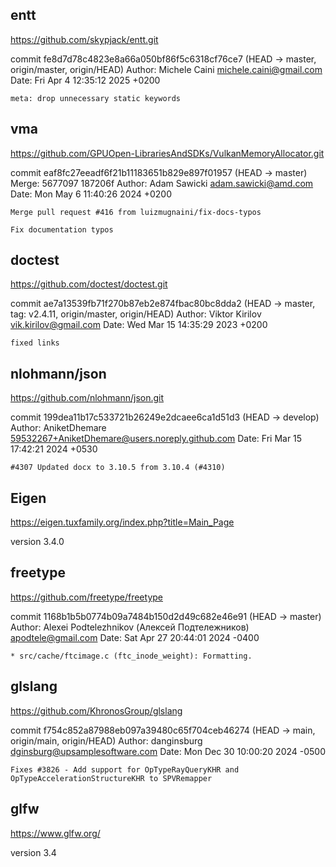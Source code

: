 ## entt

https://github.com/skypjack/entt.git

commit fe8d7d78c4823e8a66a050bf86f5c6318cf76ce7 (HEAD -> master, origin/master, origin/HEAD)
Author: Michele Caini <michele.caini@gmail.com>
Date:   Fri Apr 4 12:35:12 2025 +0200

    meta: drop unnecessary static keywords


## vma

https://github.com/GPUOpen-LibrariesAndSDKs/VulkanMemoryAllocator.git

commit eaf8fc27eeadf6f21b11183651b829e897f01957 (HEAD -> master)
Merge: 5677097 187206f
Author: Adam Sawicki <adam.sawicki@amd.com>
Date:   Mon May 6 11:40:26 2024 +0200

    Merge pull request #416 from luizmugnaini/fix-docs-typos

    Fix documentation typos


## doctest

https://github.com/doctest/doctest.git

commit ae7a13539fb71f270b87eb2e874fbac80bc8dda2 (HEAD -> master, tag: v2.4.11, origin/master, origin/HEAD)
Author: Viktor Kirilov <vik.kirilov@gmail.com>
Date:   Wed Mar 15 14:35:29 2023 +0200

    fixed links

## nlohmann/json

https://github.com/nlohmann/json.git

commit 199dea11b17c533721b26249e2dcaee6ca1d51d3 (HEAD -> develop)
Author: AniketDhemare <59532267+AniketDhemare@users.noreply.github.com>
Date:   Fri Mar 15 17:42:21 2024 +0530

    #4307 Updated docx to 3.10.5 from 3.10.4 (#4310)

## Eigen

https://eigen.tuxfamily.org/index.php?title=Main_Page

version 3.4.0


## freetype

https://github.com/freetype/freetype

commit 1168b1b5b0774b09a7484b150d2d49c682e46e91 (HEAD -> master)
Author: Alexei Podtelezhnikov (Алексей Подтележников) <apodtele@gmail.com>
Date:   Sat Apr 27 20:44:01 2024 -0400

    * src/cache/ftcimage.c (ftc_inode_weight): Formatting.

## glslang

https://github.com/KhronosGroup/glslang

commit f754c852a87988eb097a39480c65f704ceb46274 (HEAD -> main, origin/main, origin/HEAD)
Author: danginsburg <dginsburg@upsamplesoftware.com>
Date:   Mon Dec 30 10:00:20 2024 -0500

    Fixes #3826 - Add support for OpTypeRayQueryKHR and OpTypeAccelerationStructureKHR to SPVRemapper

## glfw

https://www.glfw.org/

version 3.4